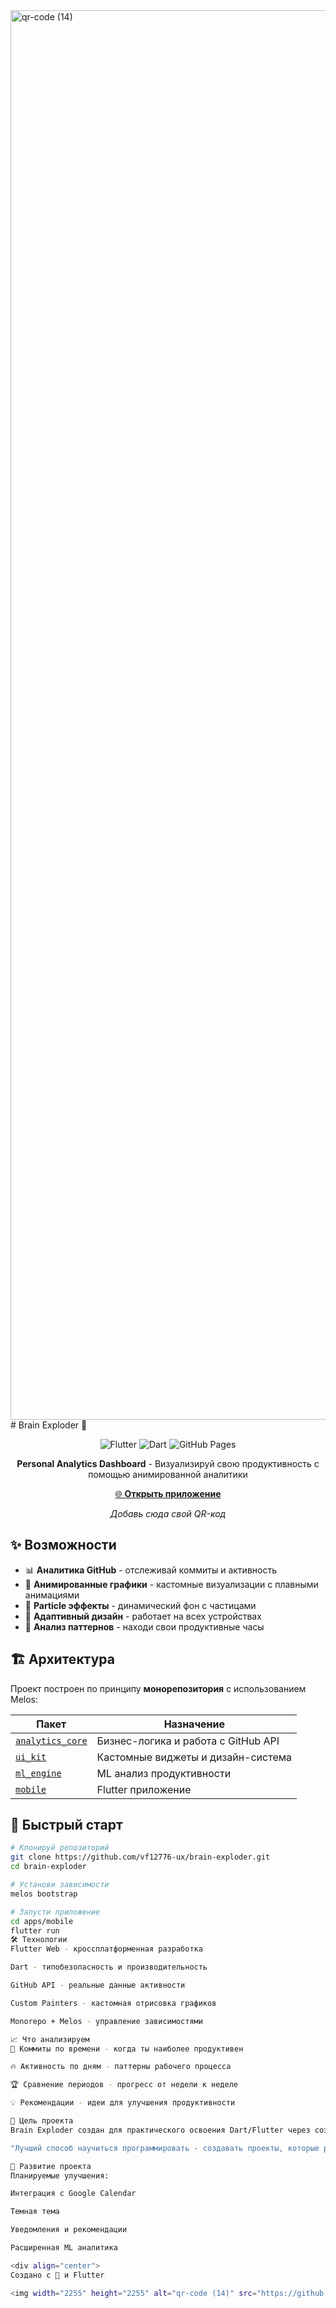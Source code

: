 <img width="2255" height="2255" alt="qr-code (14)" src="https://github.com/user-attachments/assets/9d51cea3-9d7d-4fe6-b2b9-74a77c46fbd2" />
# Brain Exploder 🚀

<div align="center">

![Flutter](https://img.shields.io/badge/Flutter-02569B?style=for-the-badge&logo=flutter&logoColor=white)
![Dart](https://img.shields.io/badge/Dart-0175C2?style=for-the-badge&logo=dart&logoColor=white)
![GitHub Pages](https://img.shields.io/badge/GitHub%20Pages-222222?style=for-the-badge&logo=github&logoColor=white)

**Personal Analytics Dashboard** - Визуализируй свою продуктивность с помощью анимированной аналитики

[🌐 **Открыть приложение**](https://vf12776-ux.github.io/brain-exploder/)

*Добавь сюда свой QR-код*

</div>

## ✨ Возможности

- 📊 **Аналитика GitHub** - отслеживай коммиты и активность
- 🎨 **Анимированные графики** - кастомные визуализации с плавными анимациями
- 🌟 **Particle эффекты** - динамический фон с частицами
- 📱 **Адаптивный дизайн** - работает на всех устройствах
- 🧠 **Анализ паттернов** - находи свои продуктивные часы

## 🏗 Архитектура

Проект построен по принципу **монорепозитория** с использованием Melos:

| Пакет | Назначение |
|-------|------------|
| [`analytics_core`](/packages/analytics_core) | Бизнес-логика и работа с GitHub API |
| [`ui_kit`](/packages/ui_kit) | Кастомные виджеты и дизайн-система |
| [`ml_engine`](/packages/ml_engine) | ML анализ продуктивности |
| [`mobile`](/apps/mobile) | Flutter приложение |

## 🚀 Быстрый старт

```bash
# Клонируй репозиторий
git clone https://github.com/vf12776-ux/brain-exploder.git
cd brain-exploder

# Установи зависимости
melos bootstrap

# Запусти приложение
cd apps/mobile
flutter run
🛠 Технологии
Flutter Web - кроссплатформенная разработка

Dart - типобезопасность и производительность

GitHub API - реальные данные активности

Custom Painters - кастомная отрисовка графиков

Monorepo + Melos - управление зависимостями

📈 Что анализируем
📅 Коммиты по времени - когда ты наиболее продуктивен

🔥 Активность по дням - паттерны рабочего процесса

🏆 Сравнение периодов - прогресс от недели к неделе

💡 Рекомендации - идеи для улучшения продуктивности

🎯 Цель проекта
Brain Exploder создан для практического освоения Dart/Flutter через создание полезного инструмента для самоанализа разработчика.

"Лучший способ научиться программировать - создавать проекты, которые решают реальные проблемы"

🤝 Развитие проекта
Планируемые улучшения:

Интеграция с Google Calendar

Темная тема

Уведомления и рекомендации

Расширенная ML аналитика

<div align="center">
Создано с 💙 и Flutter

<img width="2255" height="2255" alt="qr-code (14)" src="https://github.com/user-attachments/assets/2a4ddeb5-e88c-4488-b300-b68364f358bc" />
